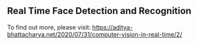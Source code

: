 ## Real Time Face Detection and Recognition

To find out more, please visit: https://aditya-bhattacharya.net/2020/07/31/computer-vision-in-real-time/2/
